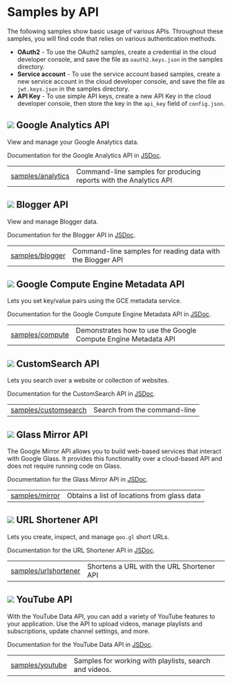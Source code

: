 # Samples by API
The following samples show basic usage of various APIs. Throughout these samples, you will find code that relies on various authentication methods.
- **OAuth2** - To use the OAuth2 samples, create a credential in the cloud developer console, and save the file as `oauth2.keys.json` in the samples directory.
- **Service account** - To use the service account based samples, create a new service account in the cloud developer console, and save the file as `jwt.keys.json` in the samples directory.
- **API Key** - To use simple API keys, create a new API Key in the cloud developer console, then store the key in the `api_key` field of `config.json`.


## ![](http://www.google.com/images/icons/product/analytics-32.png) Google Analytics API

View and manage your Google Analytics data.

Documentation for the Google Analytics API in
[JSDoc](http://google.github.io/google-api-nodejs-client/2.1.7/analytics.html).

<table>
  <tr>
    <td><a href="analytics">samples/analytics</a></td>
    <td>Command-line samples for producing reports with the Analytics API</td>
  </tr>
</table>

## ![](http://www.google.com/images/icons/product/blogger-32.png) Blogger API

View and manage Blogger data.

Documentation for the Blogger API in
[JSDoc](http://google.github.io/google-api-nodejs-client/2.1.7/blogger.html).

<table>
  <tr>
    <td><a href="blogger">samples/blogger</a></td>
    <td>Command-line samples for reading data with the Blogger API</td>
  </tr>
</table>

## ![](https://www.google.com/images/icons/product/compute_engine-32.png) Google Compute Engine Metadata API

Lets you set key/value pairs using the GCE metadata service.

Documentation for the Google Compute Engine Metadata API in
[JSDoc](http://google.github.io/google-api-nodejs-client/2.1.7/compute.html).

<table>
  <tr>
    <td><a href="coordinate">samples/compute</a></td>
    <td>Demonstrates how to use the Google Compute Engine Metadata API</td>
  </tr>
</table>

## ![](http://www.google.com/images/icons/product/customsearch-32.png) CustomSearch API

Lets you search over a website or collection of websites.

Documentation for the CustomSearch API in
[JSDoc](http://google.github.io/google-api-nodejs-client/2.1.7/customsearch.html).

<table>
  <tr>
    <td><a href="customsearch">samples/customsearch</a></td>
    <td>Search from the command-line</td>
  </tr>
</table>


## ![](http://www.google.com/images/icons/product/search-32.png) Glass Mirror API

The Google Mirror API allows you to build web-based services that interact with Google Glass. It provides this functionality over a cloud-based API and does not require running code on Glass.

Documentation for the Glass Mirror API in
[JSDoc](http://google.github.io/google-api-nodejs-client/2.1.7/mirror.html).

<table>
  <tr>
    <td><a href="mirror">samples/mirror</a></td>
    <td>Obtains a list of locations from glass data</td>
  </tr>
</table>

## ![](http://www.google.com/images/icons/product/shortlinks-32.png) URL Shortener API

Lets you create, inspect, and manage `goo.gl` short URLs.

Documentation for the URL Shortener API in
[JSDoc](http://google.github.io/google-api-nodejs-client/2.1.7/urlshortener.html).

<table>
  <tr>
    <td><a href="urlshortener">samples/urlshortener</a></td>
    <td>Shortens a URL with the URL Shortener API</td>
  </tr>
</table>


## ![](http://www.google.com/images/icons/product/youtube-32.png) YouTube API

With the YouTube Data API, you can add a variety of YouTube features to your application. Use the API to upload videos, manage playlists and subscriptions, update channel settings, and more.

Documentation for the YouTube Data API in
[JSDoc](http://google.github.io/google-api-nodejs-client/2.1.7/youtube.html).

<table>
  <tr>
    <td><a href="youtube">samples/youtube</a></td>
    <td>Samples for working with playlists, search and videos.</td>
  </tr>
</table>
